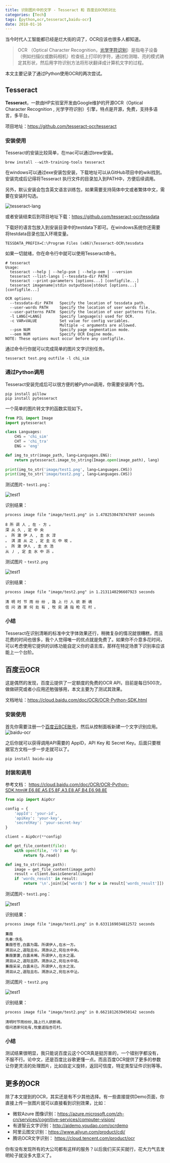 ```yaml
---
title: 识别图片中的文字 - Tesseract 和 百度云OCR的对比
categories: [Tech]
tags: [python,ocr,tesseract,baidu-ocr]
date: 2018-01-16
---
```


当今时代人工智能都已经是烂大街的词了，OCR应该也很多人都知道。

<!-- more -->

> OCR （Optical Character Recognition，[光学字符识别](https://baike.baidu.com/item/%E5%85%89%E5%AD%A6%E5%AD%97%E7%AC%A6%E8%AF%86%E5%88%AB)）是指电子设备（例如扫描仪或数码相机）检查纸上打印的字符，通过检测暗、亮的模式确定其形状，然后用字符识别方法将形状翻译成计算机文字的过程。

本文主要记录了通过Python使用OCR的两次尝试。

## Tesseract

**Tesseract**，一款由HP实验室开发由Google维护的开源OCR（Optical Character Recognition , 光学字符识别）引擎，特点是开源，免费，支持多语言，多平台。

项目地址：<https://github.com/tesseract-ocr/tesseract>

### 安装使用

Tesseract的安装比较简单，在mac可以通过brew安装。

```
brew install --with-training-tools tesseract
```

在windows可以通过exe安装包安装，下载地址可以从GitHub项目中的wiki找到。安装完成后记得将Tesseract 执行文件的目录加入到PATH中，方便后续调用。

另外，默认安装会包含英文语言训练包，如果需要支持简体中文或者繁体中文，需要在安装时勾选。

![tesseract-lang](https://tobyqin.github.io/images/tesseract-lang.png)

或者安装结束后到项目地址下载：https://github.com/tesseract-ocr/tessdata

下载好的语言包放入到安装目录中的testdata下即可。在windows系统你还需要将testdata目录也加入环境变量。

```
TESSDATA_PREFIX=C:\Program Files (x86)\Tesseract-OCR\tessdata
```

如果一切就绪，你在命令行中就可以使用Tesseract命令。

```
# tesseract
Usage:
  tesseract --help | --help-psm | --help-oem | --version
  tesseract --list-langs [--tessdata-dir PATH]
  tesseract --print-parameters [options...] [configfile...]
  tesseract imagename|stdin outputbase|stdout [options...] [configfile...]

OCR options:
  --tessdata-dir PATH   Specify the location of tessdata path.
  --user-words PATH     Specify the location of user words file.
  --user-patterns PATH  Specify the location of user patterns file.
  -l LANG[+LANG]        Specify language(s) used for OCR.
  -c VAR=VALUE          Set value for config variables.
                        Multiple -c arguments are allowed.
  --psm NUM             Specify page segmentation mode.
  --oem NUM             Specify OCR Engine mode.
NOTE: These options must occur before any configfile.
```

通过命令行你就可以完成简单的图片文字识别任务。

```
tesseract test.png outfile -l chi_sim
```

### 通过Python调用

Tesseract安装完成后可以很方便的被Python调用，你需要安装两个包。

```
pip install pillow
pip install pytesseract
```

一个简单的图片转文字的函数实现如下。

```python
from PIL import Image
import pytesseract

class Languages:
    CHS = 'chi_sim'
    CHT = 'chi_tra'
    ENG = 'eng'

def img_to_str(image_path, lang=Languages.ENG):
    return pytesseract.image_to_string(Image.open(image_path), lang)
  
print(img_to_str('image/test1.png', lang=Languages.CHS))
print(img_to_str('image/test2.png', lang=Languages.CHS))
```

测试图片- `test1.png`：

![test1](https://tobyqin.github.io/images/orc-test1.png)

识别结果：

```
process image file "image/test1.png" in 1.4782530478747697 seconds

8 所 调 人 , 在 - 方 。
深 从 久 , 定 中 央
。 所 澈 伊 人 , 圭 水 淳
。 淇 渡 从 之 , 定 圭 北 中 坂 。
。 所 澈 伊人 , 圭 水 浩
从 丿 , 定 圭 水 中 沥 。
```

测试图片 - `test2.png`

![test1](https://tobyqin.github.io/images/orc-test2.png)

识别结果：

```
process image file "image/test2.png" in 1.2131140296607923 seconds

清 明 时 节 雨 纷 纷 , 路 上 行 人 欲 断 魂
信 问 酒 家 何 处 有 , 牧 奕 通 指 枪 花 村 。
```

### 小结

Tesseract在识别清晰的标准中文字体效果还行，稍微复杂的情况就很糟糕，而且花费的时间也很多，我个人觉得唯一的优点就是免费了。如果你不介意多花时间，可以考虑使用它提供的训练功能自定义你的语言库，那样在特定场景下识别率应该能上一个台阶。

## 百度云OCR

这是偶然的发现，百度云提供了一定额度的免费的OCR API，目前是每日500次，做做研究或者小应用还勉强够用，本文主要为了测试其效果。

文档地址：https://cloud.baidu.com/doc/OCR/OCR-Python-SDK.html

### 安装使用

首先你需要注册一个[百度云BCE账号](https://cloud.baidu.com/)，然后从控制面板新建一个文字识别应用。![baidu-ocr](https://tobyqin.github.io/images/baidu-ocr.png)

之后你就可以获得调用API需要的 AppID，API Key 和 Secret Key。后面只要根据官方文档一步一步走就可以了。

```
pip install baidu-aip
```

### 封装和调用

参考文档： https://cloud.baidu.com/doc/OCR/OCR-Python-SDK.html#.E6.8E.A5.E5.8F.A3.E8.AF.B4.E6.98.8E

```python
from aip import AipOcr

config = {
    'appId': 'your-id',
    'apiKey': 'your-key',
    'secretKey': 'your-secret-key'
}

client = AipOcr(**config)

def get_file_content(file):
    with open(file, 'rb') as fp:
        return fp.read()

def img_to_str(image_path):
    image = get_file_content(image_path)
    result = client.basicGeneral(image)
    if 'words_result' in result:
        return '\n'.join([w['words'] for w in result['words_result']])
```

测试图片- `test1.png`：

![test1](https://tobyqin.github.io/images/orc-test1.png)

识别结果：

```
process image file "image/test1.png" in 0.6331169034812572 seconds

蒹葭
先秦:佚名
蒹葭苍苍,白露为霜。所谓伊人,在水一方。
溯洄从之,道阻且长。溯游从之,宛在水中央。
蒹葭萋萋,白露未晞。所谓伊人,在水之湄。
溯洄从之,道阳且跻。溯游从之,宛在水中坻。
蒹葭采采,白露未已。所谓伊人,在水之涘。
溯洄从之,道阻且右。溯游从之,宛在水中沚。
```

测试图片 - `test2.png`

![test1](https://tobyqin.github.io/images/orc-test2.png)

识别结果：

```
process image file "image/test2.png" in 0.6621812639450142 seconds

清明时节雨纷纷,路上行人欲断魂。
借问酒家何处有,牧童遥指杏花村。
```
### 小结

测试结果很明显，我只能说百度云这个OCR真是挺厉害的，一个错别字都没有，不服不行。论中文，还是百度比谷歌更懂一点。而且百度OCR提供了更多的参数让你更灵活的处理图片，比如自定义旋转，返回可信度，特定类型证件识别等等。

## 更多的OCR

除了本文提到的OCR，其实还是有不少其他选择。有一些直接提供Demo页面，你直接上传一张图片就可以直接看到识别效果，比如：

- 微软Azure 图像识别：https://azure.microsoft.com/zh-cn/services/cognitive-services/computer-vision/
- 有道智云文字识别：http://aidemo.youdao.com/ocrdemo
- 阿里云图文识别：https://www.aliyun.com/product/cdi/
- 腾讯OCR文字识别： https://cloud.tencent.com/product/ocr

你有没有发现所有的大公司都有这样的服务？以后我们买买买就行，花大力气去发明轮子就没多大意义了。
